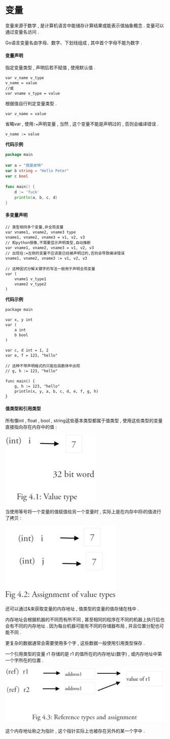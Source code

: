 # 变量

变量来源于数学 , 是计算机语言中能储存计算结果或能表示值抽象概念 . 变量可以通过变量名访问 .

Go语言变量名由字母、数字、下划线组成 , 其中首个字母不能为数字 .

#### 变量声明

指定变量类型 , 声明后若不赋值 , 使用默认值 .

```
var v_name v_type
v_name = value
//或
var vname v_type = value
```

根据值自行判定变量类型 .

```
var v_name = value
```

省略var , 使用`:=`声明变量 , 当然 , 这个变量不能是声明过的 , 否则会编译错误 .

```
v_name := value
```

**代码示例**

```go
package main

var a = "我是皮特"
var b string = "Hello Peter"
var c bool

func main() {
    d := 'fuck'
    println(a, b, c, d)
}
```

#### 多变量声明

```
// 类型相同多个变量,非全局变量
var vname1, vname2, vname3 type
vname1, vname2, vname3 = v1, v2, v3
// 和python很像,不需要显示声明类型,自动推断
var vname1, vname2, vname3 = v1, v2, v3
// 出现在:=左侧的变量不应该是已经被声明过的,否则会导致编译错误
vname1, vname2, vname3 := v1, v2, v3

// 这种因式分解关键字的写法一般用于声明全局变量
var (
    vname1 v_type1
    vname2 v_type2
)
```

**代码示例**

```
package main

var x, y int
var (
    a int
    b bool
)

var c, d int = 1, 2
var e, f = 123, "hello"

// 这种不带声明格式的只能在函数体中出现
// g, h := 123, "hello"

func main() {
    g, h := 123, "hello"
    println(x, y, a, b, c, d, e, f, g, h)
}
```

#### 值类型和引用类型

所有像int , float , bool , string这些基本类型都属于值类型 , 使用这些类型的变量直接指向存在内存中的值 :

![](/assets/neicun1.png)

当使用等号将一个变量的值赋值给另一个变量时 , 实际上是在内存中将i的值进行了拷贝 :

![](/assets/neicun2.png)

还可以通过&来获取变量的内存地址 , 值类型的变量的值存储在栈中 .

内存地址会根据机器的不同而有所不同 , 甚至相同的程序在不同的机器上执行后也会有不同的内存地址 . 因为每台机器可能有不同的存储器布局 , 并且位置分配也可能不同 .

更复杂的数据通常会需要使用多个字 , 这些数据一般使用引用类型保存 .

一个引用类型的变量 r1 存储的是 r1 的值所在的内存地址\(数字\) , 或内存地址中第一个字所在的位置 .

![](/assets/neicun3.png)

这个内存地址称之为指针 , 这个指针实际上也被存在另外的某一个字中 . 

